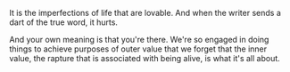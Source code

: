 It is the imperfections of life that are lovable. And when the writer sends a dart of the true word, it hurts.


And your own meaning is that you're there. We're so engaged in doing things to achieve purposes of outer value that we forget that the inner value, the rapture that is associated with being alive, is what it's all about.



